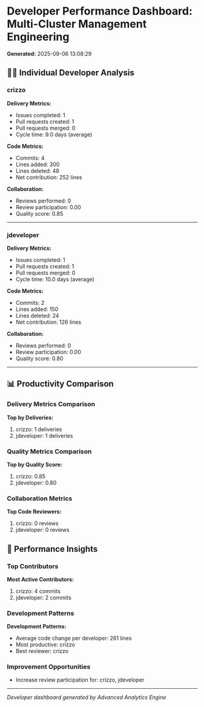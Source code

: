 # Developer Performance Dashboard: Multi-Cluster Management Engineering
**Generated:** 2025-09-06 13:08:29

## 👨‍💻 Individual Developer Analysis

### crizzo

**Delivery Metrics:**
- Issues completed: 1
- Pull requests created: 1
- Pull requests merged: 0
- Cycle time: 9.0 days (average)

**Code Metrics:**
- Commits: 4
- Lines added: 300
- Lines deleted: 48
- Net contribution: 252 lines

**Collaboration:**
- Reviews performed: 0
- Review participation: 0.00
- Quality score: 0.85

---
### jdeveloper

**Delivery Metrics:**
- Issues completed: 1
- Pull requests created: 1
- Pull requests merged: 0
- Cycle time: 10.0 days (average)

**Code Metrics:**
- Commits: 2
- Lines added: 150
- Lines deleted: 24
- Net contribution: 126 lines

**Collaboration:**
- Reviews performed: 0
- Review participation: 0.00
- Quality score: 0.80

---

## 📊 Productivity Comparison

### Delivery Metrics Comparison
**Top by Deliveries:**
1. crizzo: 1 deliveries
2. jdeveloper: 1 deliveries

### Quality Metrics Comparison  
**Top by Quality Score:**
1. crizzo: 0.85
2. jdeveloper: 0.80

### Collaboration Metrics
**Top Code Reviewers:**
1. crizzo: 0 reviews
2. jdeveloper: 0 reviews

## 🎯 Performance Insights

### Top Contributors
**Most Active Contributors:**
1. crizzo: 4 commits
2. jdeveloper: 2 commits

### Development Patterns
**Development Patterns:**
- Average code change per developer: 261 lines
- Most productive: crizzo
- Best reviewer: crizzo

### Improvement Opportunities
- Increase review participation for: crizzo, jdeveloper

---
*Developer dashboard generated by Advanced Analytics Engine*

